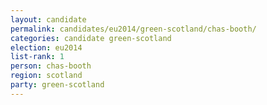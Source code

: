 ```yaml
---
layout: candidate
permalink: candidates/eu2014/green-scotland/chas-booth/
categories: candidate green-scotland
election: eu2014
list-rank: 1
person: chas-booth
region: scotland
party: green-scotland
---
```

